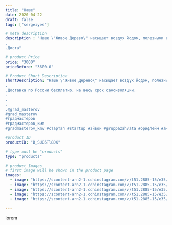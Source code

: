 ```yaml
---
title: "Наше"
date: 2020-04-22
draft: false
tags: ["sergeiyes"]

# meta description
description : "Наше \"Живое Дерево\" насыщает воздух йодом, полезными веществами, поглощает пыль, убивает вредные микроорганизмы. Очень полезен для дыхательных путей.
.
.Доста"

# product Price
price: "3000"
priceBefore: "3600.0"

# Product Short Description
shortDescription: "Наше \"Живое Дерево\" насыщает воздух йодом, полезными веществами, поглощает пыль, убивает вредные микроорганизмы. Очень полезен для дыхательных путей.
.
.Доставка по России бесплатно, на весь срок самоизоляции.
.
.
.
.@grad_masterov
#grad_masterov
#градмастеров
#градмастеров_кмв
#gradmasterov_kmv #стартап #startup #эйвон #gruppazahvata #орифлейм #амвей #сетевойэтомоё #сетевой #цетрария #ручнаяработа #бизнесбезвложений #резьбаподереву #сетевойэтомодно #живоедерево #сетевоймаркетинг #стильжизни #исландскиймох #пятигорск #КРЫМ #Севастополь #бизнес #churslabs #sergeystar #железноводск #ставрополь"

#product ID
productID: "B_SUO5Tl8DX"

# type must be "products"
type: "products"

# product Images
# first image will be shown in the product page
images:
  - image: "https://scontent-arn2-1.cdninstagram.com/v/t51.2885-15/e35/94223890_226559371911662_60597078298681064_n.jpg?_nc_ht=scontent-arn2-1.cdninstagram.com&_nc_cat=102&_nc_ohc=dQ3sDUFojEcAX8-mxbQ&tp=1&oh=714b03eafca0984a5598ed7bb61fc4f3&oe=60602427&ig_cache_key=MjI5Mjk4NDE0MjQ3MDkyMjc1Ng%3D%3D.2"
  - image: "https://scontent-arn2-1.cdninstagram.com/v/t51.2885-15/e35/94219791_3330391616971108_6064483619638901567_n.jpg?_nc_ht=scontent-arn2-1.cdninstagram.com&_nc_cat=104&_nc_ohc=-4nRAeCLxWAAX9bn22H&tp=1&oh=5f939d1d07d22a934e1b6970082b72ec&oe=606007C4&ig_cache_key=MjI5Mjk4NDE0MjUwNDQyMTQ1Nw%3D%3D.2"
  - image: "https://scontent-arn2-1.cdninstagram.com/v/t51.2885-15/e35/94008466_1560628650781890_1033082193762855191_n.jpg?_nc_ht=scontent-arn2-1.cdninstagram.com&_nc_cat=106&_nc_ohc=lFvCmuXjVuAAX_d6Kic&tp=1&oh=c13535c7a6a6c509c55c9105a374bd4d&oe=60608861&ig_cache_key=MjI5Mjk4NDE0MjQ3OTI1NTE0Nw%3D%3D.2"
  - image: "https://scontent-arn2-1.cdninstagram.com/v/t51.2885-15/e35/93967424_2378508768918655_5924866259343551452_n.jpg?_nc_ht=scontent-arn2-1.cdninstagram.com&_nc_cat=107&_nc_ohc=Jn0LcZeVWU0AX-_3Dn5&tp=1&oh=50e76f7222d644ca36203e4f6f208022&oe=6060C5BF&ig_cache_key=MjI5Mjk4NDE0MjQ5NjA4MDA2OA%3D%3D.2"
  - image: "https://scontent-arn2-1.cdninstagram.com/v/t51.2885-15/e35/94378901_586136998917462_3395707571201377820_n.jpg?_nc_ht=scontent-arn2-1.cdninstagram.com&_nc_cat=106&_nc_ohc=w8cpRJUvOcgAX-B1Wye&tp=1&oh=2f4d2abdc8d76912f1c179206a109fec&oe=605DF5EF&ig_cache_key=MjI5Mjk4NDE0MjUxMjk3OTcyOQ%3D%3D.2"

---
```

lorem
